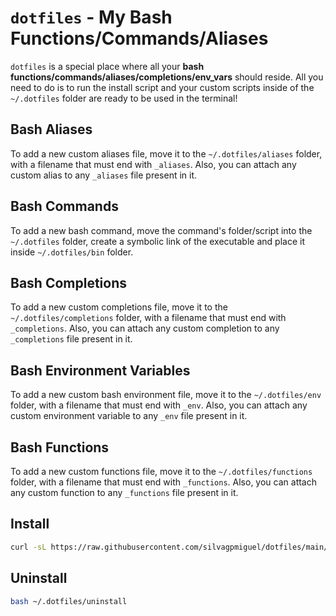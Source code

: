 # `dotfiles` - My Bash Functions/Commands/Aliases

`dotfiles` is a special place where all your **bash functions/commands/aliases/completions/env_vars** should reside. All you need to do is to run the install script and your custom scripts inside of the `~/.dotfiles` folder are ready to be used in the terminal!

## Bash Aliases
To add a new custom aliases file, move it to the `~/.dotfiles/aliases` folder, with a filename that must end with `_aliases`. Also, you can attach any custom alias to any `_aliases` file present in it. 

## Bash Commands
To add a new bash command, move the command's folder/script into the `~/.dotfiles` folder, create a symbolic link of the executable and place it inside `~/.dotfiles/bin` folder.

## Bash Completions
To add a new custom completions file, move it to the `~/.dotfiles/completions` folder, with a filename that must end with `_completions`. Also, you can attach any custom completion to any `_completions` file present in it. 

## Bash Environment Variables
To add a new custom bash environment file, move it to the `~/.dotfiles/env` folder, with a filename that must end with `_env`. Also, you can attach any custom environment variable to any `_env` file present in it. 

## Bash Functions
To add a new custom functions file, move it to the `~/.dotfiles/functions` folder, with a filename that must end with `_functions`. Also, you can attach any custom function to any `_functions` file present in it. 

## Install

```bash
curl -sL https://raw.githubusercontent.com/silvagpmiguel/dotfiles/main/install | bash && . ~/.profile && . ~/.bashrc
```

## Uninstall
```bash
bash ~/.dotfiles/uninstall
```